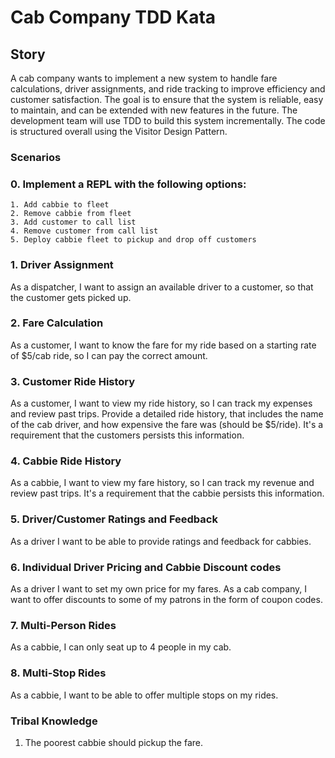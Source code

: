 # Cab Company TDD Kata
## Story
A cab company wants to implement a new system to handle fare calculations, driver assignments, and ride tracking to 
improve efficiency and customer satisfaction. The goal is to ensure that the system is reliable, easy to maintain, and 
can be extended with new features in the future. The development team will use TDD to build this system incrementally.
The code is structured overall using the Visitor Design Pattern.

### Scenarios

### 0. Implement a REPL with the following options:
```shell
1. Add cabbie to fleet
2. Remove cabbie from fleet
3. Add customer to call list
4. Remove customer from call list 
5. Deploy cabbie fleet to pickup and drop off customers
```

### 1. Driver Assignment

As a dispatcher, I want to assign an available driver to a customer, so that the customer gets picked up.

### 2. Fare Calculation

As a customer, I want to know the fare for my ride based on a starting rate of $5/cab ride, so I can pay the correct amount.

### 3. Customer Ride History

As a customer, I want to view my ride history, so I can track my expenses and review past trips.
Provide a detailed ride history, that includes the name of the cab driver, and how expensive the fare was (should be $5/ride).
It's a requirement that the customers persists this information.

### 4. Cabbie Ride History

As a cabbie, I want to view my fare history, so I can track my revenue and review past trips.
It's a requirement that the cabbie persists this information.

### 5. Driver/Customer Ratings and Feedback

As a driver I want to be able to provide ratings and feedback for cabbies.

### 6. Individual Driver Pricing and Cabbie Discount codes

As a driver I want to set my own price for my fares.
As a cab company, I want to offer discounts to some of my patrons in the form of coupon codes.

### 7. Multi-Person Rides

As a cabbie, I can only seat up to 4 people in my cab.

### 8. Multi-Stop Rides

As a cabbie, I want to be able to offer multiple stops on my rides.

### Tribal Knowledge

1. The poorest cabbie should pickup the fare.
